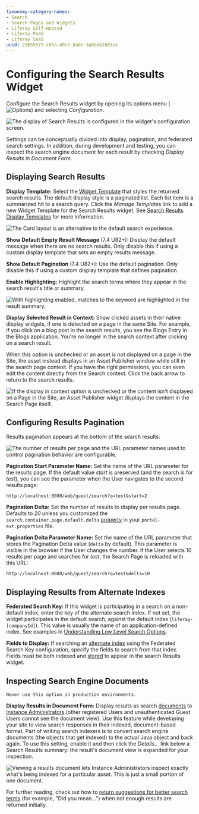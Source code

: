 ```yaml
---
taxonomy-category-names:
- Search
- Search Pages and Widgets
- Liferay Self-Hosted
- Liferay PaaS
- Liferay SaaS
uuid: 23655577-c85a-49c7-8a0c-3a6beb1803ce
---
```

# Configuring the Search Results Widget

Configure the Search Results widget by opening its options menu (![Options](../../../images/icon-app-options.png)) and selecting *Configuration*. 

![The display of Search Results is configured in the widget's configuration screen.](./configuring-the-search-results-widget/images/02.png)

Settings can be conceptually divided into display, pagination, and federated search settings. In addition, during development and testing, you can inspect the search engine document for each result by checking _Display Results in Document Form_.

## Displaying Search Results

**Display Template:** Select the [Widget Template](./../../../site-building/displaying-content/additional-content-display-options/styling-widgets-with-widget-templates.md) that styles the returned search results. The default display style is a paginated list. Each list item is a summarized hit to a search query. Click the _Manage Templates_ link to add a new Widget Template for the Search Results widget. See [Search Results Display Templates](../using-search-widget-display-templates.md) for more information.

![The Card layout is an alternative to the default search experience. ](./configuring-the-search-results-widget/images/01.png)

**Show Default Empty Result Message** (7.4 U82+): Display the default message when there are no search results. Only disable this if using a custom display template that sets an empty results message.

**Show Default Pagination** (7.4 U82+): Use the default pagination. Only disable this if using a custom display template that defines pagination.

**Enable Highlighting:** Highlight the search terms where they appear in the search result's title or summary.

![With highlighting enabled, matches to the keyword are highlighted in the result summary.](./configuring-the-search-results-widget/images/03.png)

**Display Selected Result in Context:** Show clicked assets in their native display widgets, if one is detected on a page in the same Site. For example, if you click on a blog post in the search results, you see the Blogs Entry in the Blogs application. You're no longer in the search context after clicking on a search result.

When this option is unchecked or an asset is not displayed on a page in the Site, the asset instead displays in an Asset Publisher window while still in the search page context. If you have the right permissions, you can even edit the content directly from the Search context. Click the back arrow to return to the search results.

![If the display in context option is unchecked or the content isn't displayed on a Page in the Site, an Asset Publisher widget displays the content in the Search Page itself.](./configuring-the-search-results-widget/images/04.png)

## Configuring Results Pagination

Results pagination appears at the bottom of the search results: 

![The number of results per page and the URL parameter names used to control pagination behavior are configurable.](./configuring-the-search-results-widget/images/06.png)

**Pagination Start Parameter Name:** Set the name of the URL parameter for the results page. If the default value *start* is preserved (and the search is for *test*), you can see the parameter when the User navigates to the second results page:

```
http://localhost:8080/web/guest/search?q=test&start=2
```

**Pagination Delta:** Set the number of results to display per results page. Defaults to *20* unless you customized the `search.container.page.default.delta` [property](https://learn.liferay.com/reference/latest/en/dxp/propertiesdoc/portal.properties.html#Search%20Container) in your `portal-ext.properties` file.

**Pagination Delta Parameter Name:** Set the name of the URL parameter that stores the Pagination Delta value (`delta` by default). This parameter is visible in the browser if the User changes the number. If the User selects 10 results per page and searches for *test*, the Search Page is reloaded with this URL:

```
http://localhost:8080/web/guest/search?q=test&delta=10
```

## Displaying Results from Alternate Indexes

**Federated Search Key:** If this widget is participating in a search on a non-default index, enter the key of the alternate search index. If not set, the widget participates in the default search, against the default index (`liferay-[companyId]`). This value is usually the name of an application-defined index. See examples in [Understanding Low Level Search Options](understanding-low-level-search-options.md).

**Fields to Display:** If searching an [alternate index](./understanding-low-level-search-options.md) using the Federated Search Key configuration, specify the fields to search from that index. Fields must be both indexed and [stored](https://www.elastic.co/guide/en/elasticsearch/reference/8.12/mapping-store.html) to appear in the search Results widget.

## Inspecting Search Engine Documents

```{warning}
Never use this option in production environments. 
```

**Display Results in Document Form:** Display results as search [documents](../../developer-guide.md) to [Instance Administrators](../../../users-and-permissions/roles-and-permissions/understanding-roles-and-permissions.md) (other registered Users and unauthenticated Guest Users cannot see the document view). Use this feature while developing your site to view search responses in their indexed, document-based format. Part of writing search indexers is to convert search engine documents (the objects that get indexed) to the actual Java object and back again. To use this setting, enable it and then click the *Details...* link below a Search Results summary: the result's document view is expanded for your inspection.

![Viewing a results document lets Instance Administrators inspect exactly what's being indexed for a particular asset. This is just a small portion of one document.](./configuring-the-search-results-widget/images/05.png)

For further reading, check out how to [return suggestions for better search terms](./enabling-search-suggestions.md) (for example, "Did you mean...") when not enough results are returned initially.
